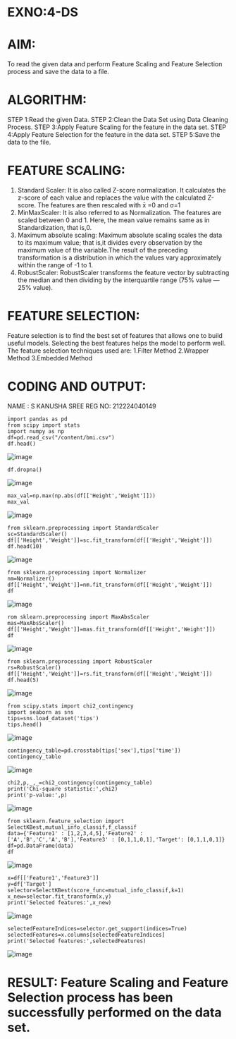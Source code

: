 # EXNO:4-DS
# AIM:
To read the given data and perform Feature Scaling and Feature Selection process and save the
data to a file.

# ALGORITHM:
STEP 1:Read the given Data.
STEP 2:Clean the Data Set using Data Cleaning Process.
STEP 3:Apply Feature Scaling for the feature in the data set.
STEP 4:Apply Feature Selection for the feature in the data set.
STEP 5:Save the data to the file.

# FEATURE SCALING:
1. Standard Scaler: It is also called Z-score normalization. It calculates the z-score of each value and replaces the value with the calculated Z-score. The features are then rescaled with x̄ =0 and σ=1
2. MinMaxScaler: It is also referred to as Normalization. The features are scaled between 0 and 1. Here, the mean value remains same as in Standardization, that is,0.
3. Maximum absolute scaling: Maximum absolute scaling scales the data to its maximum value; that is,it divides every observation by the maximum value of the variable.The result of the preceding transformation is a distribution in which the values vary approximately within the range of -1 to 1.
4. RobustScaler: RobustScaler transforms the feature vector by subtracting the median and then dividing by the interquartile range (75% value — 25% value).

# FEATURE SELECTION:
Feature selection is to find the best set of features that allows one to build useful models. Selecting the best features helps the model to perform well.
The feature selection techniques used are:
1.Filter Method
2.Wrapper Method
3.Embedded Method

# CODING AND OUTPUT:
NAME  : S KANUSHA SREE
REG NO: 212224040149
```
import pandas as pd
from scipy import stats
import numpy as np
df=pd.read_csv("/content/bmi.csv")
df.head()
```
![image](https://github.com/user-attachments/assets/eda998db-493f-4cd0-85a4-f7a6f85f2d9b)
```
df.dropna()
```
![image](https://github.com/user-attachments/assets/33d986de-47c0-4add-93d1-4c8ba0fc463e)
```
max_val=np.max(np.abs(df[['Height','Weight']]))
max_val
```
![image](https://github.com/user-attachments/assets/7bdb978b-8be6-4351-a04b-a3208a3d816c)
```
from sklearn.preprocessing import StandardScaler
sc=StandardScaler()
df[['Height','Weight']]=sc.fit_transform(df[['Height','Weight']])
df.head(10)
```
![image](https://github.com/user-attachments/assets/c5a72bea-0fd3-41ed-9bca-e8479aa827b7)
```
from sklearn.preprocessing import Normalizer
nm=Normalizer()
df[['Height','Weight']]=nm.fit_transform(df[['Height','Weight']])
df
```
![image](https://github.com/user-attachments/assets/93597b17-65c2-4a98-a8d1-12a76326b5c1)
```
rom sklearn.preprocessing import MaxAbsScaler
mas=MaxAbsScaler()
df[['Height','Weight']]=mas.fit_transform(df[['Height','Weight']])
df
```
![image](https://github.com/user-attachments/assets/e365def9-f45d-481f-8d47-88d0249b7d1f)
```
from sklearn.preprocessing import RobustScaler
rs=RobustScaler()
df[['Height','Weight']]=rs.fit_transform(df[['Height','Weight']])
df.head(5)
```
![image](https://github.com/user-attachments/assets/38ee653b-2f3d-43df-8929-3499dc245388)
```
from scipy.stats import chi2_contingency
import seaborn as sns
tips=sns.load_dataset('tips')
tips.head()
```
![image](https://github.com/user-attachments/assets/7bd5ba58-89f3-4ebf-984f-c37c46096f72)
```
contingency_table=pd.crosstab(tips['sex'],tips['time'])
contingency_table
```
![image](https://github.com/user-attachments/assets/44a45dd6-3d8c-4c80-a9ed-94fae6ce8cc5)
```
chi2,p,_,_=chi2_contingency(contingency_table)
print('Chi-square statistic:',chi2)
print('p-value:',p)
```
![image](https://github.com/user-attachments/assets/d8241742-dd10-46c7-8504-71dc5b02d160)
```
from sklearn.feature_selection import SelectKBest,mutual_info_classif,f_classif
data={'Feature1' : [1,2,3,4,5],'Feature2' : ['A','B','C','A','B'],'Feature3' : [0,1,1,0,1],'Target': [0,1,1,0,1]}
df=pd.DataFrame(data)
df
```
![image](https://github.com/user-attachments/assets/ac857b5c-3b02-4884-afb6-e5fd3a55eb10)
```
x=df[['Feature1','Feature3']]
y=df['Target']
selector=SelectKBest(score_func=mutual_info_classif,k=1)
x_new=selector.fit_transform(x,y)
print('Selected features:',x_new)
```
![image](https://github.com/user-attachments/assets/1c8b6740-fdaf-4019-8ae8-ca704b0602c6)
```
selectedFeatureIndices=selector.get_support(indices=True)
selectedFeatures=x.columns[selectedFeatureIndices]
print('Selected features:',selectedFeatures)
```
![image](https://github.com/user-attachments/assets/12cffb39-1bc6-447e-9d57-556feb02d888)
# RESULT: Feature Scaling and Feature Selection process has been successfully performed on the data set.
